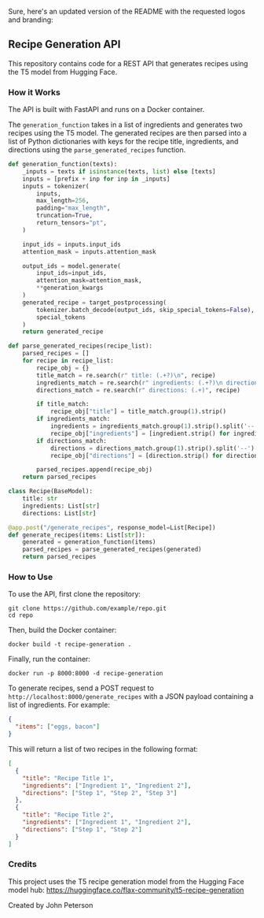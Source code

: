 Sure, here's an updated version of the README with the requested logos and branding:

## Recipe Generation API

This repository contains code for a REST API that generates recipes using the T5 model from Hugging Face. 

### How it Works

The API is built with FastAPI and runs on a Docker container. 

The `generation_function` takes in a list of ingredients and generates two recipes using the T5 model. The generated recipes are then parsed into a list of Python dictionaries with keys for the recipe title, ingredients, and directions using the `parse_generated_recipes` function.

```python
def generation_function(texts):
    _inputs = texts if isinstance(texts, list) else [texts]
    inputs = [prefix + inp for inp in _inputs]
    inputs = tokenizer(
        inputs, 
        max_length=256, 
        padding="max_length", 
        truncation=True, 
        return_tensors="pt",
    )

    input_ids = inputs.input_ids
    attention_mask = inputs.attention_mask

    output_ids = model.generate(
        input_ids=input_ids, 
        attention_mask=attention_mask,
        **generation_kwargs
    )
    generated_recipe = target_postprocessing(
        tokenizer.batch_decode(output_ids, skip_special_tokens=False),
        special_tokens
    )
    return generated_recipe
```

```python
def parse_generated_recipes(recipe_list):
    parsed_recipes = []
    for recipe in recipe_list:
        recipe_obj = {}
        title_match = re.search(r" title: (.+?)\n", recipe)
        ingredients_match = re.search(r" ingredients: (.+?)\n directions:", recipe)
        directions_match = re.search(r" directions: (.+)", recipe)

        if title_match:
            recipe_obj["title"] = title_match.group(1).strip()
        if ingredients_match:
            ingredients = ingredients_match.group(1).strip().split('--')
            recipe_obj["ingredients"] = [ingredient.strip() for ingredient in ingredients]
        if directions_match:
            directions = directions_match.group(1).strip().split('--')
            recipe_obj["directions"] = [direction.strip() for direction in directions]

        parsed_recipes.append(recipe_obj)
    return parsed_recipes
```

```python
class Recipe(BaseModel):
    title: str
    ingredients: List[str]
    directions: List[str]

@app.post("/generate_recipes", response_model=List[Recipe])
def generate_recipes(items: List[str]):
    generated = generation_function(items)
    parsed_recipes = parse_generated_recipes(generated)
    return parsed_recipes
```

### How to Use

To use the API, first clone the repository:

```
git clone https://github.com/example/repo.git
cd repo
```

Then, build the Docker container:

```
docker build -t recipe-generation .
```

Finally, run the container:

```
docker run -p 8000:8000 -d recipe-generation
```

To generate recipes, send a POST request to `http://localhost:8000/generate_recipes` with a JSON payload containing a list of ingredients. For example:

```json
{
  "items": ["eggs, bacon"]
}
```

This will return a list of two recipes in the following format:

```json
[
  {
    "title": "Recipe Title 1",
    "ingredients": ["Ingredient 1", "Ingredient 2"],
    "directions": ["Step 1", "Step 2", "Step 3"]
  },
  {
    "title": "Recipe Title 2",
    "ingredients": ["Ingredient 1", "Ingredient 2"],
    "directions": ["Step 1", "Step 2"]
  }
]
```


### Credits
This project uses the T5 recipe generation model from the Hugging Face model hub: https://huggingface.co/flax-community/t5-recipe-generation

Created by John Peterson

